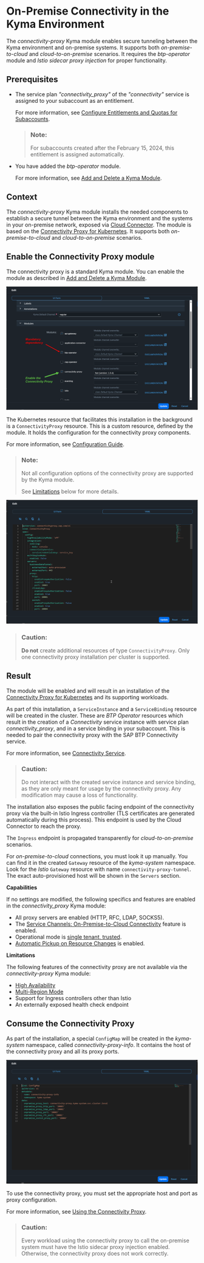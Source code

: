 <!-- loio7501fbc9aebd4e3180eddec977ca288d -->

# On-Premise Connectivity in the Kyma Environment

The *connectivity-proxy* Kyma module enables secure tunneling between the Kyma environment and on-premise systems. It supports both *on-premise-to-cloud* and *cloud-to-on-premise* scenarios. It requires the *btp-operator* module and *Istio sidecar proxy injection* for proper functionality.



<a name="loio7501fbc9aebd4e3180eddec977ca288d__section_asl_5yg_q1c"/>

## Prerequisites

-   The service plan *"connectivity\_proxy"* of the *"connectivity"* service is assigned to your subaccount as an entitlement.

    For more information, see [Configure Entitlements and Quotas for Subaccounts](https://help.sap.com/docs/btp/sap-business-technology-platform/configure-entitlements-and-quotas-for-subaccounts).

    > ### Note:  
    > For subaccounts created after the February 15, 2024, this entitlement is assigned automatically.

-   You have added the *btp-operator* module.

    For more information, see [Add and Delete a Kyma Module](https://help.sap.com/docs/btp/sap-business-technology-platform/enable-and-disable-kyma-module#loio1b548e9ad4744b978b8b595288b0cb5c).




<a name="loio7501fbc9aebd4e3180eddec977ca288d__section_sh3_5yg_q1c"/>

## Context

The *connectivity-proxy* Kyma module installs the needed components to establish a secure tunnel between the Kyma environment and the systems in your on-premise network, exposed via [Cloud Connector](cloud-connector-e6c7616.md). The module is based on the [Connectivity Proxy for Kubernetes](connectivity-proxy-for-kubernetes-e661713.md). It supports both *on-premise-to-cloud* and *cloud-to-on-premise* scenarios.



<a name="loio7501fbc9aebd4e3180eddec977ca288d__section_sq2_5yg_q1c"/>

## Enable the Connectivity Proxy module

The connectivity proxy is a standard Kyma module. You can enable the module as described in [Add and Delete a Kyma Module](https://help.sap.com/docs/btp/sap-business-technology-platform/enable-and-disable-kyma-module#loio1b548e9ad4744b978b8b595288b0cb5c).

![](images/CS_Kyma_OP_-_CP_Module_Enable_1_539cf37.png)

The Kubernetes resource that facilitates this installation in the background is a `ConnectivityProxy` resource. This is a custom resource, defined by the module. It holds the configuration for the connectivity proxy components.

For more information, see [Configuration Guide](configuration-guide-eaa8204.md).

> ### Note:  
> Not all configuration options of the connectivity proxy are supported by the Kyma module.
> 
> See [Limitations](on-premise-connectivity-in-the-kyma-environment-7501fbc.md#loio7501fbc9aebd4e3180eddec977ca288d__limits) below for more details.

![](images/CS_Kyma_OP_-_CP_Module_Enable_2_711861f.png)

> ### Caution:  
> **Do not** create additional resources of type `ConnectivityProxy`. Only one connectivity proxy installation per cluster is supported.



<a name="loio7501fbc9aebd4e3180eddec977ca288d__section_urz_tyg_q1c"/>

## Result

The module will be enabled and will result in an installation of the [Connectivity Proxy for Kubernetes](connectivity-proxy-for-kubernetes-e661713.md) and its supporting workloads.

As part of this installation, a `ServiceInstance` and a `ServiceBinding` resource will be created in the cluster. These are *BTP Operator* resources which result in the creation of a *Connectivity* service instance with service plan *connectivity\_proxy*, and in a service binding in your subaccount. This is needed to pair the connectivity proxy with the SAP BTP Connectivity service.

For more information, see [Connectivity Service](connectivity-service-0edfc0b.md).

> ### Caution:  
> Do not interact with the created service instance and service binding, as they are only meant for usage by the connectivity proxy. Any modification may cause a loss of functionality.

The installation also exposes the public facing endpoint of the connectivity proxy via the built-in Istio Ingress controller \(TLS certificates are generated automatically during this process\). This endpoint is used by the Cloud Connector to reach the proxy.

The `Ingress` endpoint is propagated transparently for *cloud-to-on-premise* scenarios.

For *on-premise-to-cloud* connections, you must look it up manually. You can find it in the created `Gateway` resource of the *kyma-system* namespace. Look for the *Istio* `Gateway` resource with name `connectivity-proxy-tunnel`. The exact auto-provisioned host will be shown in the `Servers` section.

**Capabilities**

If no settings are modified, the following specifics and features are enabled in the *connectivity\_proxy* Kyma module:

-   All proxy servers are enabled \(HTTP, RFC, LDAP, SOCKS5\).
-   The [Service Channels: On-Premise-to-Cloud Connectivity](service-channels-on-premise-to-cloud-connectivity-bbd3040.md) feature is enabled.
-   Operational mode is [single tenant, trusted](operational-modes-148bbad.md#loio148bbad274e545efa10de8a356dd474d__single).
-   [Automatic Pickup on Resource Changes](automatic-pickup-on-resource-changes-78ddb8f.md) is enabled.

**Limitations**

The following features of the connectivity proxy are not available via the *connectivity-proxy* Kyma module:

-   [High Availability](high-availability-3c7f10d.md)
-   [Multi-Region Mode](installing-the-connectivity-proxy-in-multi-region-mode-72072ca.md)
-   Support for Ingress controllers other than Istio
-   An externally exposed health check endpoint



<a name="loio7501fbc9aebd4e3180eddec977ca288d__section_tbj_tyg_q1c"/>

## Consume the Connectivity Proxy

As part of the installation, a special `ConfigMap` will be created in the *kyma-system* namespace, called *connectivity-proxy-info*. It contains the host of the connectivity proxy and all its proxy ports.

![](images/CS_Kyma_OP_-_CP_Consume_259adc4.png)

To use the connectivity proxy, you must set the appropriate host and port as proxy configuration.

For more information, see [Using the Connectivity Proxy](using-the-connectivity-proxy-f3c1ef4.md).

> ### Caution:  
> Every workload using the connectivity proxy to call the on-premise system must have the Istio sidecar proxy injection enabled. Otherwise, the connectivity proxy does not work correctly.

